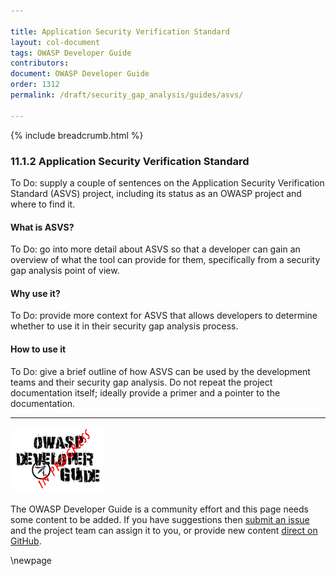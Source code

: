 ```yaml
---

title: Application Security Verification Standard
layout: col-document
tags: OWASP Developer Guide
contributors:
document: OWASP Developer Guide
order: 1312
permalink: /draft/security_gap_analysis/guides/asvs/

---
```


{% include breadcrumb.html %}

### 11.1.2 Application Security Verification Standard

To Do: supply a couple of sentences on the Application Security Verification Standard (ASVS) project,
including its status as an OWASP project and where to find it.

#### What is ASVS?

To Do: go into more detail about ASVS so that a developer can gain an overview of what the tool can provide for them,
specifically from a security gap analysis point of view.

#### Why use it?

To Do: provide more context for ASVS that allows developers
to determine whether to use it in their security gap analysis process.

#### How to use it

To Do: give a brief outline of how ASVS can be used by the development teams and their security gap analysis.
Do not repeat the project documentation itself; ideally provide a primer and a pointer to the documentation.

----

![Developer Guide](../../assets/images/dg_wip.png "OWASP Developer Guide")

The OWASP Developer Guide is a community effort and this page needs some content to be added.
If you have suggestions then [submit an issue][issue130102] and the project team can assign it to you,
or provide new content [direct on GitHub][edit130102].

[issue130102]: https://github.com/OWASP/www-project-developer-guide/issues/new?labels=enhancement&template=request.md&title=Update:%2013-security-gap-analysis/01-guides/02-asvs
[edit130102]: https://github.com/OWASP/www-project-developer-guide/blob/main/draft/13-security-gap-analysis/01-guides/02-asvs.md

\newpage
